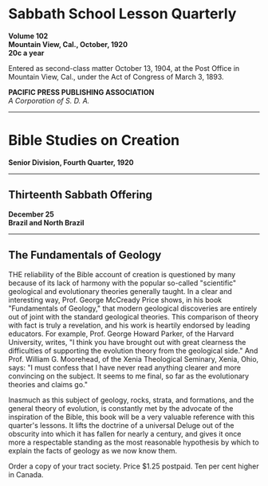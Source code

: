 # Sabbath School Lesson Quarterly

**Volume 102**  
**Mountain View, Cal., October, 1920**  
**20c a year**

Entered as second-class matter October 13, 1904, at the Post Office in Mountain View, Cal., under the Act of Congress of March 3, 1893.

**PACIFIC PRESS PUBLISHING ASSOCIATION**  
*A Corporation of S. D. A.*

---

# Bible Studies on Creation
**Senior Division, Fourth Quarter, 1920**

---

## Thirteenth Sabbath Offering
**December 25**  
**Brazil and North Brazil**

---

## The Fundamentals of Geology

THE reliability of the Bible account of creation is questioned by many because of its lack of harmony with the popular so-called "scientific" geological and evolutionary theories generally taught. In a clear and interesting way, Prof. George McCready Price shows, in his book "Fundamentals of Geology," that modern geological discoveries are entirely out of joint with the standard geological theories. This comparison of theory with fact is truly a revelation, and his work is heartily endorsed by leading educators. For example, Prof. George Howard Parker, of the Harvard University, writes, "I think you have brought out with great clearness the difficulties of supporting the evolution theory from the geological side." And Prof. William G. Moorehead, of the Xenia Theological Seminary, Xenia, Ohio, says: "I must confess that I have never read anything clearer and more convincing on the subject. It seems to me final, so far as the evolutionary theories and claims go."

Inasmuch as this subject of geology, rocks, strata, and formations, and the general theory of evolution, is constantly met by the advocate of the inspiration of the Bible, this book will be a very valuable reference with this quarter's lessons. It lifts the doctrine of a universal Deluge out of the obscurity into which it has fallen for nearly a century, and gives it once more a respectable standing as the most reasonable hypothesis by which to explain the facts of geology as we now know them.

Order a copy of your tract society. Price $1.25 postpaid. Ten per cent higher in Canada.